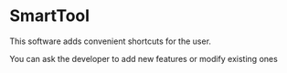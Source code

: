 # SmartTool
 
This software adds convenient shortcuts for the user.

You can ask the developer to add new features or modify existing ones